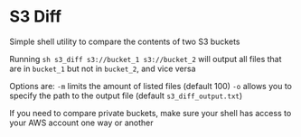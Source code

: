 # S3 Diff

Simple shell utility to compare the contents of two S3 buckets

Running ``sh s3_diff s3://bucket_1 s3://bucket_2`` will output all files that are in ``bucket_1`` but not in ``bucket_2``, and vice versa

Options are: 
``-m`` limits the amount of listed files (default 100)
``-o`` allows you to specify the path to the output file (default ``s3_diff_output.txt``)

If you need to compare private buckets, make sure your shell has access to your AWS account one way or another
